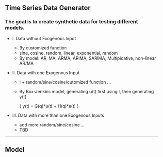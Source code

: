 ## Time Series Data Generator 

### The goal is to create synthetic data for testing different models.

  - I. Data without Exogenous Input
    - By customized function 
    - sine, cosine, random, linear, exponential, random
    - By model: AR, MA, ARMA, ARIMA, SARIMA, Multipicative, non-linear AR/MA
    

  - II. Data with one Exogenous Input 
    - I + random/sine/cosine/cutomized function ...
    - By Box-Jenkins model, generating u(t) first using I, then generating y(t)
    
       { y(t) = G(q)*u(t) + H(q)*e(t) }
    

  - III. Data with more than one Exogenous Inputs 
    - add more random/sine/cosine ... 
    - TBD

___
## Model 
